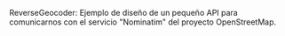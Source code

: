 ReverseGeocoder: Ejemplo de diseño de un pequeño API para comunicarnos con el servicio "Nominatim" del proyecto OpenStreetMap.
